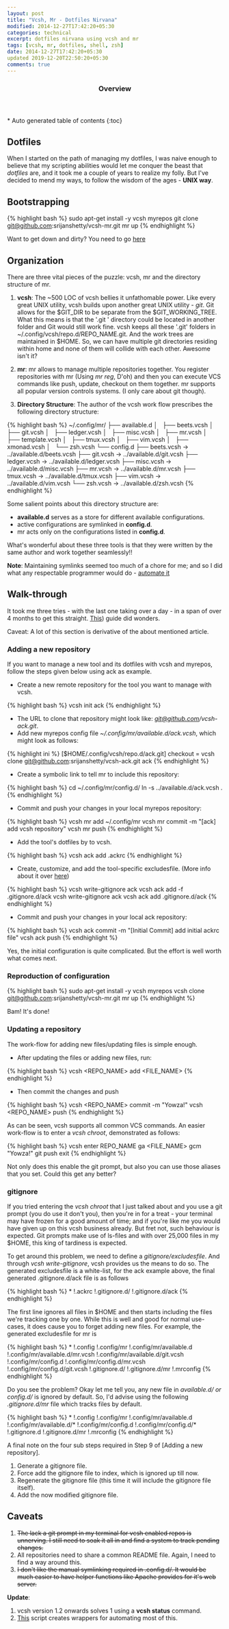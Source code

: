 ```yaml
---
layout: post
title: "Vcsh, Mr - Dotfiles Nirvana"
modified: 2014-12-27T17:42:20+05:30
categories: technical
excerpt: dotfiles nirvana using vcsh and mr
tags: [vcsh, mr, dotfiles, shell, zsh]
date: 2014-12-27T17:42:20+05:30
updated 2019-12-20T22:50:20+05:30
comments: true
---
```


<section id="table-of-contents" class="toc">
  <header>
    <h3>Overview</h3>
  </header>
<div id="drawer" markdown="1">
*  Auto generated table of contents
{:toc}
</div>
</section><!-- /#table-of-contents -->

Dotfiles
--------

When I started on the path of managing my dotfiles, I was naive enough to believe that my scripting abilities would let me conquer the beast that *dotfiles* are, and it took me a couple of years to realize my folly. But I've decided to mend my ways, to follow the wisdom of the ages - **UNIX way**.

Bootstrapping
-------------

{% highlight bash %}
sudo apt-get install -y vcsh myrepos
git clone git@github.com:srijanshetty/vcsh-mr.git
mr up
{% endhighlight %}

Want to get down and dirty? You need to go [here](#walk-through)

Organization
------------

There are three vital pieces of the puzzle: vcsh, mr and the directory structure of mr.

1. **vcsh**: The ~500 LOC of vcsh bellies it unfathomable power. Like every great UNIX utility, vcsh builds upon another great UNIX utility - *git*. Git allows for the \$GIT_DIR to be separate from the \$GIT_WORKING_TREE. What this means is that the '.git
' directory could be located in another folder and Git would still work fine. vcsh keeps all these '.git' folders in ~/.config/vcsh/repo.d/REPO_NAME.git. And the work trees are maintained in \$HOME. So, we can have multiple git directories residing within home and none of them will collide with each other. Awesome isn't it?

2. **mr**: mr allows to manage multiple repositories together. You register repositories with mr (Using *mr reg*, D'oh) and then you can execute VCS commands like push, update, checkout on them together. mr supports all popular version controls systems. (I only care about git though).

3. **Directory Structure**: The author of the vcsh work flow prescribes the following directory structure:

{% highlight bash %}
~/.config/mr/
    ├── available.d
    │   ├── beets.vcsh
    │   ├── git.vcsh
    │   ├── ledger.vcsh
    │   ├── misc.vcsh
    │   ├── mr.vcsh
    │   ├── template.vcsh
    │   ├── tmux.vcsh
    │   ├── vim.vcsh
    │   ├── xmonad.vcsh
    │   └── zsh.vcsh
    └── config.d
        ├── beets.vcsh -> ../available.d/beets.vcsh
        ├── git.vcsh -> ../available.d/git.vcsh
        ├── ledger.vcsh -> ../available.d/ledger.vcsh
        ├── misc.vcsh -> ../available.d/misc.vcsh
        ├── mr.vcsh -> ../available.d/mr.vcsh
        ├── tmux.vcsh -> ../available.d/tmux.vcsh
        ├── vim.vcsh -> ../available.d/vim.vcsh
        └── zsh.vcsh -> ../available.d/zsh.vcsh
{% endhighlight %}

Some salient points about this directory structure are:
- **available.d** serves as a store for different available configurations.
- active configurations are symlinked in **config.d**.
- mr acts only on the configurations listed in **config.d**.

What's wonderful about these three tools is that they were written by the same author and work together seamlessly!!

**Note**: Maintaining symlinks seemed too much of a chore for me; and so I did what any respectable programmer would do - [automate it](https://github.com/srijanshetty/custom/blob/master/functions/myrepos.zsh)

Walk-through
------------

It took me three tries - with the last one taking over a day - in a span of over 4 months to get this straight. [This](http://www.martin-burger.net/blog/unix-shell/manage-dotfiles-quickly-and-effortlessly/)) guide did wonders.

Caveat: A lot of this section is derivative of the about mentioned article.

### Adding a new repository

If you want to manage a new tool and its dotfiles with vcsh and myrepos, follow the steps given below using ack as example.

- Create a new remote repository for the tool you want to manage with vcsh.

{% highlight bash %}
vcsh init ack
{% endhighlight %}

- The URL to clone that repository might look like: *git@github.com/vcsh-ack.git*.
- Add new myrepos config file *~/.config/mr/available.d/ack.vcsh*, which might look as follows:

{% highlight ini %}
[$HOME/.config/vcsh/repo.d/ack.git]
checkout = vcsh clone git@github.com:srijanshetty/vcsh-ack.git ack
{% endhighlight %}

- Create a symbolic link to tell mr to include this repository:

{% highlight bash %}
cd ~/.config/mr/config.d/
ln -s ../available.d/ack.vcsh .
{% endhighlight %}

- Commit and push your changes in your local myrepos repository:

{% highlight bash %}
vcsh mr add ~/.config/mr
vcsh mr commit -m "[ack] add vcsh repository"
vcsh mr push
{% endhighlight %}

- Add the tool's dotfiles by to vcsh.

{% highlight bash %}
vcsh ack add .ackrc
{% endhighlight %}

- Create, customize, and add the tool-specific excludesfile. (More info about it over [here](#gitignore))

{% highlight bash %}
vcsh write-gitignore ack
vcsh ack add -f .gitignore.d/ack
vcsh write-gitignore ack
vcsh ack add .gitignore.d/ack
{% endhighlight %}

- Commit and push your changes in your local ack repository:

{% highlight bash %}
vcsh ack commit -m "[Initial Commit] add initial ackrc file"
vcsh ack push
{% endhighlight %}

Yes, the initial configuration is quite complicated. But the effort is well worth what comes next.

### Reproduction of configuration

{% highlight bash %}
sudo apt-get install -y vcsh myrepos
vcsh clone git@github.com:srijanshetty/vcsh-mr.git
mr up
{% endhighlight %}

Bam! It's done!

### Updating a repository

The work-flow for adding new files/updating files is simple enough.

- After updating the files or adding new files, run:

{% highlight bash %}
vcsh <REPO_NAME> add <FILE_NAME>
{% endhighlight %}

- Then commit the changes and push

{% highlight bash %}
vcsh <REPO_NAME> commit -m "Yowza!"
vcsh <REPO_NAME> push
{% endhighlight %}

As can be seen, vcsh supports all common VCS commands. An easier work-flow is to enter a *vcsh chroot*, demonstrated as follows:

{% highlight bash %}
vcsh enter REPO_NAME
ga <FILE_NAME>
gcm "Yowza!"
git push
exit
{% endhighlight %}

Not only does this enable the git prompt, but also you can use those aliases that you set. Could this get any better?

### gitignore

If you tried entering the *vcsh chroot* that I just talked about and you use a git prompt (you do use it don't you), then you're in for a treat - your terminal may have frozen for a good amount of time; and if you're like me you would have given up on this vcsh business already. But fret not, such behaviour is expected. Git prompts make use of ls-files and with over 25,000 files in my \$HOME, this king of tardiness is expected.

To get around this problem, we need to define a *gitignore/excludesfile*. And through *vcsh write-gitignore*, vcsh provides us the means to do so. The generated excludesfile is a white-list, for the ack example above, the final generated .gitignore.d/ack file is as follows

{% highlight bash %}
*
!.ackrc
!.gitignore.d/
!.gitignore.d/ack
{% endhighlight %}

The first line ignores all files in \$HOME and then starts including the files we're tracking one by one. While this is well and good for normal use-cases, it does cause you to forget adding new files. For example, the generated excludesfile for mr is

{% highlight bash %}
*
!.config
!.config/mr
!.config/mr/available.d
!.config/mr/available.d/mr.vcsh
!.config/mr/available.d/git.vcsh
!.config/mr/config.d
!.config/mr/config.d/mr.vcsh
!.config/mr/config.d/git.vcsh
!.gitignore.d/
!.gitignore.d/mr
!.mrconfig
{% endhighlight %}

Do you see the problem? Okay let me tell you, any new file in *available.d/ or config.d/* is ignored by default. So, I'd advise using the following *.gitignore.d/mr* file which tracks files by default.

{% highlight bash %}
*
!.config
!.config/mr
!.config/mr/available.d
!.config/mr/available.d/*
!.config/mr/config.d
!.config/mr/config.d/*
!.gitignore.d
!.gitignore.d/mr
!.mrconfig
{% endhighlight %}

A final note on the four sub steps required in Step 9 of [Adding a new repository].
1. Generate a gitignore file.
2. Force add the gitignore file to index, which is ignored up till now.
3. Regenerate the gitignore file (this time it will include the gitignore file itself).
4. Add the now modified gitignore file.

Caveats
-------

1. <strike>The lack a git prompt in my terminal for vcsh enabled repos is unnerving. I still need to soak it all in and find a system to track pending changes. </strike>
2. All repositories need to share a common README file. Again, I need to find a way around this.
3. <strike>I don't like the manual symlinking required in .config.d/. It would be much easier to have helper functions like Apache provides for it's web server.</strike>

**Update**:

1. vcsh version 1.2 onwards solves 1 using a **vcsh status** command.
2. [This](https://github.com/srijanshetty/custom/blob/master/functions/myrepos.zsh) script creates wrappers for automating most of this.
